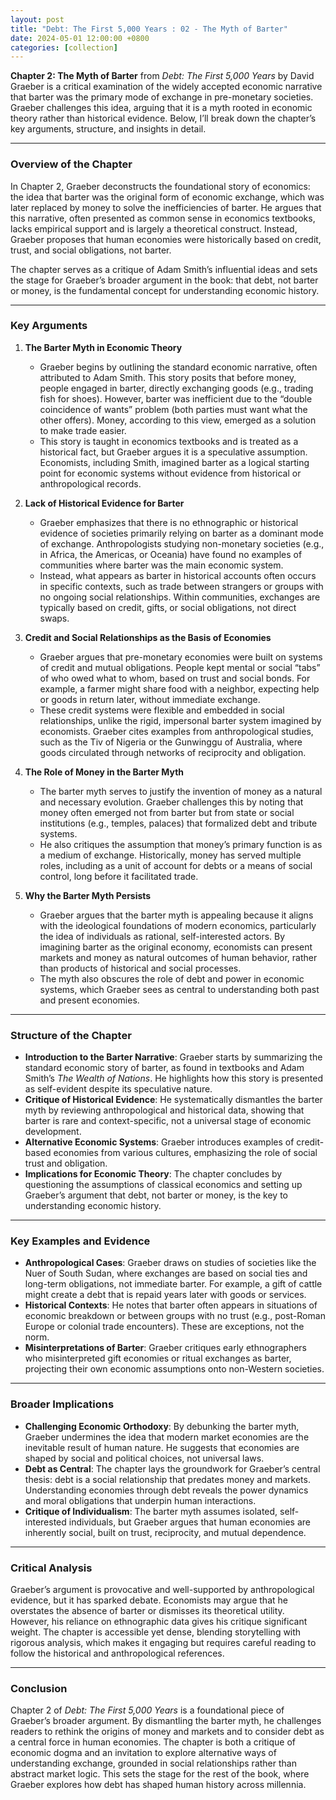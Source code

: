 ```yaml
---
layout: post
title: "Debt: The First 5,000 Years : 02 - The Myth of Barter"
date: 2024-05-01 12:00:00 +0800
categories: [collection]
---
```


**Chapter 2: The Myth of Barter** from *Debt: The First 5,000 Years* by David Graeber is a critical examination of the widely accepted economic narrative that barter was the primary mode of exchange in pre-monetary societies. Graeber challenges this idea, arguing that it is a myth rooted in economic theory rather than historical evidence. Below, I’ll break down the chapter’s key arguments, structure, and insights in detail.

---

### Overview of the Chapter
In Chapter 2, Graeber deconstructs the foundational story of economics: the idea that barter was the original form of economic exchange, which was later replaced by money to solve the inefficiencies of barter. He argues that this narrative, often presented as common sense in economics textbooks, lacks empirical support and is largely a theoretical construct. Instead, Graeber proposes that human economies were historically based on credit, trust, and social obligations, not barter.

The chapter serves as a critique of Adam Smith’s influential ideas and sets the stage for Graeber’s broader argument in the book: that debt, not barter or money, is the fundamental concept for understanding economic history.

---

### Key Arguments

1. **The Barter Myth in Economic Theory**
   - Graeber begins by outlining the standard economic narrative, often attributed to Adam Smith. This story posits that before money, people engaged in barter, directly exchanging goods (e.g., trading fish for shoes). However, barter was inefficient due to the “double coincidence of wants” problem (both parties must want what the other offers). Money, according to this view, emerged as a solution to make trade easier.
   - This story is taught in economics textbooks and is treated as a historical fact, but Graeber argues it is a speculative assumption. Economists, including Smith, imagined barter as a logical starting point for economic systems without evidence from historical or anthropological records.

2. **Lack of Historical Evidence for Barter**
   - Graeber emphasizes that there is no ethnographic or historical evidence of societies primarily relying on barter as a dominant mode of exchange. Anthropologists studying non-monetary societies (e.g., in Africa, the Americas, or Oceania) have found no examples of communities where barter was the main economic system.
   - Instead, what appears as barter in historical accounts often occurs in specific contexts, such as trade between strangers or groups with no ongoing social relationships. Within communities, exchanges are typically based on credit, gifts, or social obligations, not direct swaps.

3. **Credit and Social Relationships as the Basis of Economies**
   - Graeber argues that pre-monetary economies were built on systems of credit and mutual obligations. People kept mental or social “tabs” of who owed what to whom, based on trust and social bonds. For example, a farmer might share food with a neighbor, expecting help or goods in return later, without immediate exchange.
   - These credit systems were flexible and embedded in social relationships, unlike the rigid, impersonal barter system imagined by economists. Graeber cites examples from anthropological studies, such as the Tiv of Nigeria or the Gunwinggu of Australia, where goods circulated through networks of reciprocity and obligation.

4. **The Role of Money in the Barter Myth**
   - The barter myth serves to justify the invention of money as a natural and necessary evolution. Graeber challenges this by noting that money often emerged not from barter but from state or social institutions (e.g., temples, palaces) that formalized debt and tribute systems.
   - He also critiques the assumption that money’s primary function is as a medium of exchange. Historically, money has served multiple roles, including as a unit of account for debts or a means of social control, long before it facilitated trade.

5. **Why the Barter Myth Persists**
   - Graeber argues that the barter myth is appealing because it aligns with the ideological foundations of modern economics, particularly the idea of individuals as rational, self-interested actors. By imagining barter as the original economy, economists can present markets and money as natural outcomes of human behavior, rather than products of historical and social processes.
   - The myth also obscures the role of debt and power in economic systems, which Graeber sees as central to understanding both past and present economies.

---

### Structure of the Chapter
- **Introduction to the Barter Narrative**: Graeber starts by summarizing the standard economic story of barter, as found in textbooks and Adam Smith’s *The Wealth of Nations*. He highlights how this story is presented as self-evident despite its speculative nature.
- **Critique of Historical Evidence**: He systematically dismantles the barter myth by reviewing anthropological and historical data, showing that barter is rare and context-specific, not a universal stage of economic development.
- **Alternative Economic Systems**: Graeber introduces examples of credit-based economies from various cultures, emphasizing the role of social trust and obligation.
- **Implications for Economic Theory**: The chapter concludes by questioning the assumptions of classical economics and setting up Graeber’s argument that debt, not barter or money, is the key to understanding economic history.

---

### Key Examples and Evidence
- **Anthropological Cases**: Graeber draws on studies of societies like the Nuer of South Sudan, where exchanges are based on social ties and long-term obligations, not immediate barter. For example, a gift of cattle might create a debt that is repaid years later with goods or services.
- **Historical Contexts**: He notes that barter often appears in situations of economic breakdown or between groups with no trust (e.g., post-Roman Europe or colonial trade encounters). These are exceptions, not the norm.
- **Misinterpretations of Barter**: Graeber critiques early ethnographers who misinterpreted gift economies or ritual exchanges as barter, projecting their own economic assumptions onto non-Western societies.

---

### Broader Implications
- **Challenging Economic Orthodoxy**: By debunking the barter myth, Graeber undermines the idea that modern market economies are the inevitable result of human nature. He suggests that economies are shaped by social and political choices, not universal laws.
- **Debt as Central**: The chapter lays the groundwork for Graeber’s central thesis: debt is a social relationship that predates money and markets. Understanding economies through debt reveals the power dynamics and moral obligations that underpin human interactions.
- **Critique of Individualism**: The barter myth assumes isolated, self-interested individuals, but Graeber argues that human economies are inherently social, built on trust, reciprocity, and mutual dependence.

---

### Critical Analysis
Graeber’s argument is provocative and well-supported by anthropological evidence, but it has sparked debate. Economists may argue that he overstates the absence of barter or dismisses its theoretical utility. However, his reliance on ethnographic data gives his critique significant weight. The chapter is accessible yet dense, blending storytelling with rigorous analysis, which makes it engaging but requires careful reading to follow the historical and anthropological references.

---

### Conclusion
Chapter 2 of *Debt: The First 5,000 Years* is a foundational piece of Graeber’s broader argument. By dismantling the barter myth, he challenges readers to rethink the origins of money and markets and to consider debt as a central force in human economies. The chapter is both a critique of economic dogma and an invitation to explore alternative ways of understanding exchange, grounded in social relationships rather than abstract market logic. This sets the stage for the rest of the book, where Graeber explores how debt has shaped human history across millennia.

